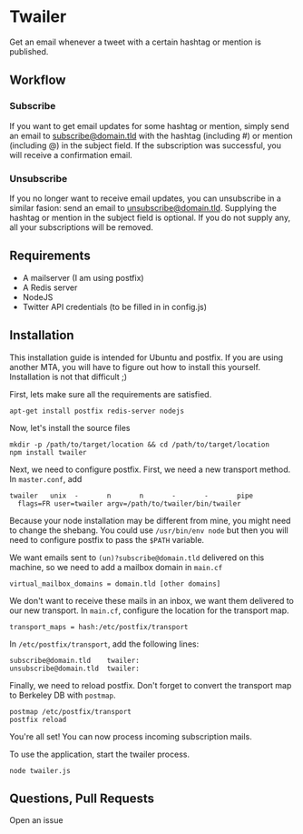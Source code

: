 # Twailer

Get an email whenever a tweet with a certain hashtag or mention is published.

## Workflow

### Subscribe 

If you want to get email updates for some hashtag or mention, simply send an email to 
subscribe@domain.tld with the hashtag (including #) or mention (including @) in the subject
field. If the subscription was successful, you will receive a confirmation email.

### Unsubscribe

If you no longer want to receive email updates, you can unsubscribe in a similar fasion:
send an email to unsubscribe@domain.tld. Supplying the hashtag or mention in the subject
field is optional. If you do not supply any, all your subscriptions will be removed.

## Requirements

* A mailserver (I am using postfix)
* A Redis server
* NodeJS
* Twitter API credentials (to be filled in in config.js)

## Installation

This installation guide is intended for Ubuntu and postfix. If you are using another 
MTA, you will have to figure out how to install this yourself. Installation is not that 
difficult ;)

First, lets make sure all the requirements are satisfied.

    apt-get install postfix redis-server nodejs

Now, let's install the source files

    mkdir -p /path/to/target/location && cd /path/to/target/location
    npm install twailer

Next, we need to configure postfix. First, we need a new transport method. In `master.conf`, add

    twailer   unix  -       n       n       -       -       pipe
      flags=FR user=twailer argv=/path/to/twailer/bin/twailer
      
Because your node installation may be different from mine, you might need to change the shebang. 
You could use `/usr/bin/env node` but then you will need to configure postfix to pass the `$PATH`
variable.

We want emails sent to `(un)?subscribe@domain.tld` delivered on this machine, so we need to add a 
mailbox domain in `main.cf`

    virtual_mailbox_domains = domain.tld [other domains]
    
We don't want to receive these mails in an inbox, we want them delivered to our new transport. In
`main.cf`, configure the location for the transport map.
   
    transport_maps = hash:/etc/postfix/transport
    
In `/etc/postfix/transport`, add the following lines:

    subscribe@domain.tld    twailer:
    unsubscribe@domain.tld  twailer:
    
Finally, we need to reload postfix. Don't forget to convert the transport map to Berkeley DB with `postmap`.

    postmap /etc/postfix/transport
    postfix reload

You're all set! You can now process incoming subscription mails.

To use the application, start the twailer process.

    node twailer.js 

## Questions, Pull Requests

Open an issue
